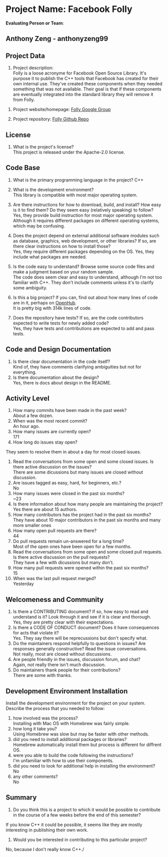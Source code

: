 # Project Name:  Facebook Folly



**Evaluating Person or Team**:
<!-- list your first name and github user-name-->
Anthony Zeng - anthonyzeng99
---

## Project Data

1. Project description: <br>
Folly is a loose acronyme for Facebook Open Source Library. It's purpose it to publish the C++ tools that
Facebook has created for their own internal use. They've created these components when they needed something
that was not available. Their goal is that if these components are eventually integrated into the standard library
they will remove it from Folly.
<!--
What is the purpose of this project? What does the code do? What type of users
does it have?
-->

1. Project website/homepage: [Folly Google Group](https://groups.google.com/forum/?fromgroups#!forum/facebook-folly)

1. Project repository: [Folly Github Repo](https://github.com/facebook/folly)



## License

1. What is the project's license? <br> This project is released under the Apache-2.0 license.
<!--
In most repositories there will be a file named LICENSE or something similar in
the root level of the repository. This is the one to examine. There may be
different licenses on specific files, but the project will have a main license.
-->



## Code Base


1. What is the primary programming language in the project? C++

1. What is the development environment? <br> 
This library is compatible with most major operating system.
	<!--
	For example, is it Gnu C++ on Linux?
	Is it a Windows 10 application? Does one need to develop in a virtual machine?
	-->

1. Are there instructions for how to download, build, and install? How easy is it
to find them? Do they seem easy (relatively speaking) to follow? <br> 
Yes, they provide build instruction for most major operating system. Although it requires different
packages on different operating systems, which may be confusing.

1. Does the project depend on external additional software modules such as
database,  graphics, web development, or other libraries? If so, are there clear instructions on how to install those? <br>
Yes, they require different packages depending on the OS. Yes, they include what packages are needed.

1. Is the code easy to understand? Browse some source code files and make
a judgment based on your random sample. <br>
The code does seem clear and easy to understand, although I'm not too familiar with C++.
They don't include comments unless it's to clarify some ambiguity.

1. Is this a big project? If you can, find out about how many lines of code
are in it, perhaps on [OpenHub](https://www.openhub.net/). <br>
It is pretty big with 314k lines of code.

1. Does the repository have tests? If so, are the code contributors expected to write tests for newly added code? <br>
Yes, they have tests and contributions are expected to add and pass tests.


## Code and Design Documentation
1. Is there clear documentation in the code itself? <br>
Kind of, they have comments clarifying ambiguities but not for everything.
1. Is there documentation about the design?  <br>
Yes, there is docs about design in the README.

## Activity Level


1. How many commits have been made in the past week? <br>
About a few dozen.
1. When was the most recent commit? <br>
An hour ago.
1. How many issues are currently open? <br>
171
1. How long do issues stay open? <br>
	<!--
	Take the five closed issues (they can be most recently closed or a sample distributed over time) and look at when each was first reported.
	Compute the number of days that each was open and take the average.
	-->
They seem to resolve them in about a day for most closed issues.
1. Read the conversations from some open and some closed issues. Is there active discussion on the issues? <br>
There are some dicussions but many issues are closed without discussion.
1. Are issues tagged as easy, hard, for beginners, etc.? <br>
No
1. How many issues were closed in the past six months? <br>
~23
1. Is there information about how many people are maintaining the project? <br>
Yes there are about 15 authors.
1. How many contributors has the project had in the past six months? <br>
They have about 10 major contributors in the past six months and many more smaller ones
1. How many open pull requests are there? <br>
44
1. Do pull requests remain un-answered for a long time? <br>
	<!--
	Look at the closed pull requests to see how long they stayed open.
	Take the five closed pull requests  (they can be most recently closed or a sample distributed over time) and look at when each was first created.
	Compute the number of days that each was open and take the average.
	-->
    Most of the open ones have been open for a few months.
1. Read the conversations from some open and some closed pull requests.  Is there active discussion on the pull requests? <br>
They have a few with dicussions but many don't.
1. How many pull requests were opened within the past six months? <br>
15
1. When was the last  pull request  merged? <br>
Yesterday
## Welcomeness and Community

1. Is there a CONTRIBUTING document? If so, how easy to read and understand is it?
Look through it and see if it is clear and thorough. <br>
Yes, they are pretty clear with their expectations.
1. Is there a CODE OF CONDUCT document? Does it have consequences for acts that
violate it? <br>
Yes. They say there will be reprecussions but don't specify what. 
1. Do the maintainers respond helpfully to questions in issues?
Are responses generally constructive? Read the issue conversations. <br>
Not really, most are closed without discussions.
1. Are people friendly in the issues, discussion forum, and chat? <br>
Again, not really there isn't much discussion.
1. Do maintainers thank people for their contributions? <br>
There are some with thanks.

## Development Environment Installation

Install the development environment for the project on your system.
Describe the process that you needed to follow:

1. how involved was the process? <br>
Installing with Mac OS with Homebrew was fairly simple.
1. how long it take you? <br>
Using Homebrew was slow but may be faster with other methods.
1. did you need to install additional packages or libraries? <br>
Homebrew automatically install them but process is different for diffrent OS.
1. were you able to build the code following the instructions? <br>
I'm unfamiliar with how to use their components.
1. did you need to look for additional help in installing the environment? <br>
No
1. any other comments? <br>
No



## Summary
1. Do you think  this is a project to which it would be possible to contribute
in the course of a few weeks before the end of this semester? <br>
	<!--
	Explain your position. Do NOT simply say 'yes or 'no'.
	-->
If you know C++ it could be possible, it seems like they are mostly interesting in publishing their own work.
1. Would you be interested in contributing to this particular project? <br>
	<!--
	Explain why you would or would not be interested in contributing to this project. Do NOT simply say 'yes or 'no'.
	-->
No, because I don't really know C++./
